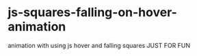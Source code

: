# js-squares-falling-on-hover-animation
animation with using js hover and falling squares JUST FOR FUN

